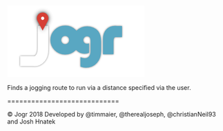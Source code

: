 ![Logo](images/jogrlogo.png)

Finds a jogging route to run via a distance specified via the user.

============================

© Jogr 2018
Developed by @timmaier, @therealjoseph, @christianNeil93 and Josh Hnatek


